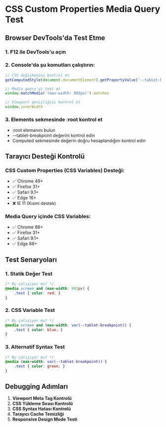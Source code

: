# CSS Custom Properties Media Query Test

## Browser DevTools'da Test Etme

### 1. F12 ile DevTools'u açın
### 2. Console'da şu komutları çalıştırın:

```javascript
// CSS değişkenini kontrol et
getComputedStyle(document.documentElement).getPropertyValue('--tablet-breakpoint')

// Media query'yi test et
window.matchMedia('(max-width: 992px)').matches

// Viewport genişliğini kontrol et
window.innerWidth
```

### 3. Elements sekmesinde :root kontrol et
- :root elemanını bulun
- --tablet-breakpoint değerini kontrol edin
- Computed sekmesinde değerin doğru hesaplandığını kontrol edin

## Tarayıcı Desteği Kontrolü

### CSS Custom Properties (CSS Variables) Desteği:
- ✅ Chrome 49+
- ✅ Firefox 31+
- ✅ Safari 9.1+
- ✅ Edge 16+
- ❌ IE 11 (Kısmi destek)

### Media Query içinde CSS Variables:
- ✅ Chrome 88+
- ✅ Firefox 31+
- ✅ Safari 9.1+
- ✅ Edge 88+

## Test Senaryoları

### 1. Statik Değer Test
```css
/* Bu çalışıyor mu? */
@media screen and (max-width: 992px) {
    .test { color: red; }
}
```

### 2. CSS Variable Test
```css
/* Bu çalışıyor mu? */
@media screen and (max-width: var(--tablet-breakpoint)) {
    .test { color: blue; }
}
```

### 3. Alternatif Syntax Test
```css
/* Bu çalışıyor mu? */
@media (max-width: var(--tablet-breakpoint)) {
    .test { color: green; }
}
```

## Debugging Adımları

1. **Viewport Meta Tag Kontrolü**
2. **CSS Yükleme Sırası Kontrolü**
3. **CSS Syntax Hatası Kontrolü**
4. **Tarayıcı Cache Temizliği**
5. **Responsive Design Mode Testi**
